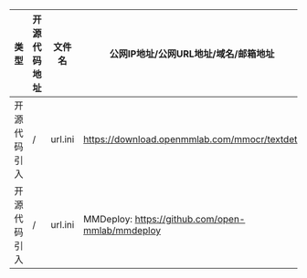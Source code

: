 
| 类型 | 开源代码地址 | 文件名 | 公网IP地址/公网URL地址/域名/邮箱地址 | 用途说明 |
| ---- | ------------ | ------ | ------------------------------------ | -------- |
|开源代码引入|/|url.ini|https://download.openmmlab.com/mmocr/textdet/|下载数据集|
|开源代码引入|/|url.ini|MMDeploy: https://github.com/open-mmlab/mmdeploy|下载数据集|
